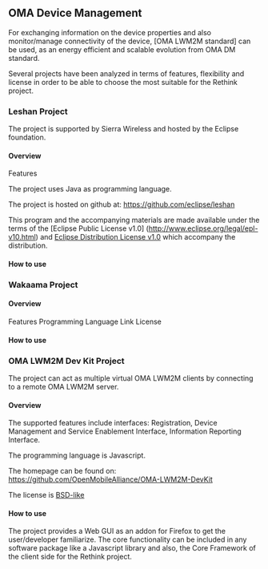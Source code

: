 ## OMA Device Management
For exchanging information on the device properties and also monitor/manage connectivity of the device, [OMA LWM2M standard]  can be used, as an energy efficient and scalable evolution from OMA DM standard.

Several projects have been analyzed in terms of features, flexibility and license in order to be able to choose the most suitable for the Rethink project.

### Leshan Project

The project is supported by Sierra Wireless and hosted by the Eclipse foundation.

#### Overview
Features

The project uses Java as programming language.

The project is hosted on github at: https://github.com/eclipse/leshan

This program and the accompanying materials are made available under the terms of the [Eclipse Public License v1.0] (http://www.eclipse.org/legal/epl-v10.html) and [Eclipse Distribution License v1.0](http://www.eclipse.org/org/documents/edl-v10.html) which accompany the distribution.

#### How to use

### Wakaama Project

#### Overview
Features
Programming Language
Link
License

#### How to use

### OMA LWM2M Dev Kit Project

The project can act as multiple virtual OMA LWM2M clients by connecting to a remote OMA LWM2M server.

#### Overview

The supported features include interfaces:  Registration, Device Management and Service Enablement Interface, Information Reporting Interface.

The programming language is Javascript.

The homepage can be found on: https://github.com/OpenMobileAlliance/OMA-LWM2M-DevKit

The license is [BSD-like](https://github.com/OpenMobileAlliance/OMA-LWM2M-DevKit/blob/master/LICENSE)

#### How to use

The project provides a Web GUI as an addon for Firefox to get the user/developer familiarize. The core functionality can be included in any software package like a Javascript library and also, the Core Framework of the client side for the Rethink project.

